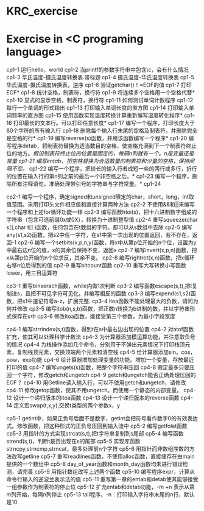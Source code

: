 KRC_exercise
============

Exercise in &lt;C programing language>
======================================================
cp1-1  运行hello，world
cp1-2  当printf的参数字符串中包含\c，会有什么情况
cp1-3  华氏温度-摄氏温度转换表.带标题
cp1-4  摄氏温度-华氏温度转换表	
cp1-5  华氏温度-摄氏温度转换表，逆序
cp1-6  验证getchar()！=EOF的值
cp1-7  打印EOF*
cp1-8  统计空格，制表符，换行符
cp1-9  将连续多个空格用一个空格代替*
cp1-10 显式的显示空格，制表符，换行符
cp1-11 如何测试单词计数程序
cp1-12 每行一个单词的形式输出
cp1-13 打印输入单词长度的直方图
cp1-14 打印输入单词频率的直方图
cp1-15 使用函数实现温度转换计算重新编写温度转化程序*
cp1-16 打印最长的文本行。可以打印任意长度*
cp1-17 编写一个程序，打印长度大于80个字符的所有输入行
cp1-18 删除每个输入行末尾的空格及制表符，并删除完全是空格的行*
cp1-19 编写reverse(s)函数，并用该函数编写一个程序*
cp1-20 编写程序detab，将制表符替换为适当数目的空格，使空格充满到下一个制表符终止位的地方。*假设制表符终止位的位置是固定的，每隔n列就有一个。n是变量还是常量
cp1-21 编写entab，把空格替换为合适数量的制表符和少量的空格，保持间隔不变。*
cp1-22 编写一个程序，把较长的输入行者成短一些的两行或多行，折行的位置在输入行的第n列之前的最后一个非空格之后。*
cp1-23 编写一个程序，删除所有注释语句。准确处理带引号的字符串与字符常量。*
cp1-24

cp2-1 编写一个程序，确定signed和unsigned限定的char，short，long，int取值范围。采用打印头文件相应值和直接计算两种方法
cp2-2 不使用&&和||来编写一个程序和上述for循环功能一样
cp2-3 编写函数htoi(s)，把十六进制数字组成的字符串（包含可选前缀0x或0X），转换为十进制整型值
cp2-4 重写squeeze(char s[],char t[]
)函数，任何包含在t数组的字符，都可以从s数组中去除
cp2-5 编写any(s1,s2)函数，把s2中任一字符，在s1中第一次出现的位置返回，若不存在，返回-1
cp2-6 编写一个setbits(x,p,n,y)函数，将x中从第p位开始的n个位，设置为y中最右边n位的值，x的其余位保持不变，返回x
cp2-7 编写invert(x,p,n)函数，把x从第p位开始的n个位求反，其余不变。
cp2-8 编写rightrot(x,n)函数，把x循环右移n位后得到的值
cp2-9 重写bitcount函数
cp2-10 重写大写转换小写函数lower，用三目运算符

cp3-1 重写binserach函数，while内做1次判断
cp3-2 编写函数escape(s,t),把t复制进s，且把不可见字符可见化。并编写相反的函数
cp3-3 编写expend(s1,s2)函数，把s1中速记符号a-z，扩展完整.
cp3-4 itoa函数不能处理最大的负数，请问为何并修改
cp3-5 编写itob(n,s,b)函数，把正数n转换为b进制的数，并以字符串形式保存在s中
cp3-6 修改itoa函数，能接受第三个参数，为最小字段宽度

cp4-1 编写strrindex(s,t)函数，得到t在s中最右边出现的位置
cp4-2 对atof函数扩充，使其可以处理科学计数法
cp4-3 为计算器添加模运算功能，并注意取负号的情况
cp4-4 为栈操作添加几个命令，分别用于不弹出元素情况下打印栈顶元素，复制栈顶元素，交换顶端两个元素和清空栈
cp4-5 给计算器添加sin，cos，pow，exp功能
cp4-6 给计算器增加处理变量的功能。增加一个变量，存放最近打印的值
cp4-7 编写ungets(s)函数，把整个字符串压回
cp4-8 假定最多只要压回一个字符，修改getch和ungetch
cp4-9 getch和ungetch能否正确处理压回的EOF？
cp4-10 用Getline读入输入行，可以不使用getch和ungetch，请修改
cp4-11 修改getop函数，使其不用ungetch。而使用一个静态的内部变量。
cp4-12 设计一个递归版本的itoa函数
cp4-13 设计一个递归版本的reverse函数
cp4-14 定义宏swap(t,x,y),交换t类型的两个参数x，y

cp5-1 getint中，如果正负号后面不是数字，getint会把符号看作数字0的有效表达式。修改函数，把这种形式的正负号压回到输入流中
cp5-2 编写getfolat函数
cp5-3 用指针的方式实现strcat(s,t),把t字符串复制到s尾部
cp5-4 编写函数strend(s,t)，判断t是否出现在s的尾部
cp5-5 实现库函数strncpy,strncmp,strncat，最多处理前n个字符
cp5-6 用指针而非数组序数的方法改写getline
cp5-7 重写readlines函数，不使用alloc函数，直接储存在由main提供的一个数组中
cp5-8 day_of_year函数和month_day函数均未进行错误检测，请完善
cp5-9 用指针数组改写上述两个函数
cp5-10 编写程序expr，计算从命令行输入的逆波兰表示法的值
cp5-11 重写第一章的entab和detab使其能够接受一组参数作为制表符的停止位
cp5-12 扩充entab和detab功能，-m +n 表示从第m列开始，每隔n列停止
cp5-13 tail程序，-n：打印输入字符串末尾的n行，默认是10